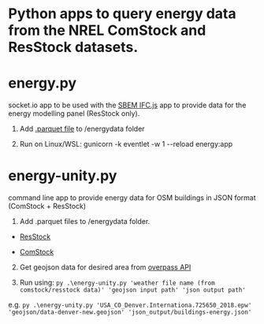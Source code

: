 # Python apps to query energy data from the NREL ComStock and ResStock datasets.

# energy.py
socket.io app to be used with the [SBEM IFC.js](https://github.com/jpatacas/sbem-ifcjs) app to provide data for the energy modelling panel (ResStock only).

1. Add [.parquet file](https://data.openei.org/s3_viewer?bucket=oedi-data-lake&prefix=nrel-pds-building-stock%2Fend-use-load-profiles-for-us-building-stock%2F2021%2Fresstock_amy2018_release_1%2Fmetadata%2F) to /energydata folder 

2. Run on Linux/WSL: gunicorn -k eventlet -w 1 --reload energy:app

# energy-unity.py
command line app to provide energy data for OSM buildings in JSON format (ComStock + ResStock)

1. Add .parquet files to /energydata folder. 

- [ResStock](https://data.openei.org/s3_viewer?bucket=oedi-data-lake&prefix=nrel-pds-building-stock%2Fend-use-load-profiles-for-us-building-stock%2F2021%2Fresstock_amy2018_release_1%2Fmetadata%2F) 

- [ComStock](https://data.openei.org/s3_viewer?bucket=oedi-data-lake&prefix=nrel-pds-building-stock%2Fend-use-load-profiles-for-us-building-stock%2F2021%2Fcomstock_amy2018_release_1%2Fmetadata%2F)

2. Get geojson data for desired area from [overpass API](https://overpass-turbo.eu/)

3. Run using: `py .\energy-unity.py 'weather file name (from comstock/resstock data)' 'geojson input path' 'json output path'`

e.g. `py .\energy-unity.py 'USA_CO_Denver.Internationa.725650_2018.epw' 'geojson/data-denver-new.geojson' 'json_output/buildings-energy.json'`